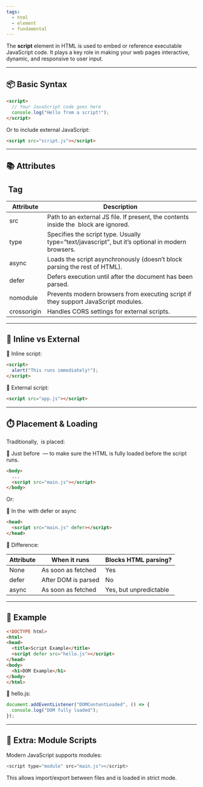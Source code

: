 ```yaml
---
tags:
  - html
  - element
  - fundamental
---
```

The **script** element in HTML is used to embed or reference executable JavaScript code. It plays a key role in making your web pages interactive, dynamic, and responsive to user input.

---

## **📦 Basic Syntax**

```html
<script>
  // Your JavaScript code goes here
  console.log("Hello from a script!");
</script>
```

Or to include external JavaScript:

```html
<script src="script.js"></script>
```

---

## **📚 Attributes** 

##  **Tag**

|**Attribute**|**Description**|
|---|---|
|src|Path to an external JS file. If present, the contents inside the  block are ignored.|
|type|Specifies the script type. Usually type=“text/javascript”, but it’s optional in modern browsers.|
|async|Loads the script asynchronously (doesn’t block parsing the rest of HTML).|
|defer|Defers execution until after the document has been parsed.|
|nomodule|Prevents modern browsers from executing script if they support JavaScript modules.|
|crossorigin|Handles CORS settings for external scripts.|

---

## **📌 Inline vs External**

🔹 Inline script:

```html
<script>
  alert("This runs immediately!");
</script>
```

🔹 External script:

```html
<script src="app.js"></script>
```

---

## **⏱️ Placement & Loading**

Traditionally,  is placed:

🔽 Just before  — to make sure the HTML is fully loaded before the script runs.

```html
<body>
  ...
  <script src="main.js"></script>
</body>
```

Or:

🚀 In the  with defer or async

```html
<head>
  <script src="main.js" defer></script>
</head>
```

🧠 Difference:

|**Attribute**|**When it runs**|**Blocks HTML parsing?**|
|---|---|---|
|None|As soon as fetched|Yes|
|defer|After DOM is parsed|No|
|async|As soon as fetched|Yes, but unpredictable|

---

## **🧪 Example**

```html
<!DOCTYPE html>
<html>
<head>
  <title>Script Example</title>
  <script defer src="hello.js"></script>
</head>
<body>
  <h1>DOM Example</h1>
</body>
</html>
```

📁 hello.js:

```js
document.addEventListener("DOMContentLoaded", () => {
  console.log("DOM fully loaded");
});
```

---

## **🧠 Extra: Module Scripts**

Modern JavaScript supports modules:

```js
<script type="module" src="main.js"></script>
```

This allows import/export between files and is loaded in strict mode.